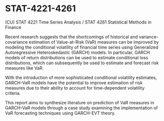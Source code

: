 # STAT-4221-4261
(CU) STAT 4221 Time Series Analysis / STAT 4261 Statistical Methods in Finance

Recent research suggests that the shortcomings of historical and variance-covariance estimation of Value-at-Risk (VaR) measures can be improved by modeling the conditional volatility of financial time series using Generalized Autoregressive Heteroskedastic (GARCH) models.  In particular, GARCH models of return distributions can be used to estimate conditional loss distributions, which can subsequently be used to estimate and forecast risk measures like VaR.  

With the introduction of more sophisticated conditional volatility estimates, GARCH-VaR models have the potential to improve estimation of risk measures due to their ability to account for time-dependent volatility criteria.

This report aims to synthesize literature on prediction of VaR measures in GARCH-VaR models through a case study examining the implementation of VaR forecasting techniques using GARCH-EVT theory.  
